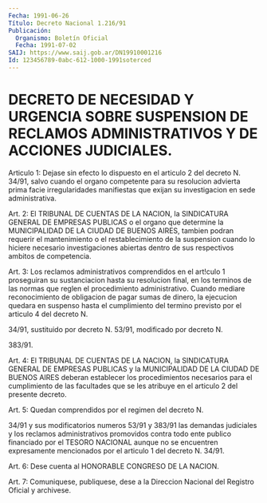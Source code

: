 ```yaml
---
Fecha: 1991-06-26
Título: Decreto Nacional 1.216/91
Publicación:
  Organismo: Boletín Oficial
  Fecha: 1991-07-02
SAIJ: https://www.saij.gob.ar/DN19910001216
Id: 123456789-0abc-612-1000-1991soterced
---
```

# DECRETO DE NECESIDAD Y URGENCIA SOBRE SUSPENSION DE RECLAMOS ADMINISTRATIVOS Y DE ACCIONES JUDICIALES.

<a id="1"></a>
Articulo  1:  Dejase sin efecto lo dispuesto en el articulo 2 del decreto N. 34/91,  salvo  cuando  el  organo competente para su resolucion  advierta  prima facie irregularidades  manifiestas  que exijan su investigacion en sede administrativa.

<a id="2"></a>
Art.  2:  El TRIBUNAL DE CUENTAS DE LA NACION, la SINDICATURA GENERAL  DE  EMPRESAS   PUBLICAS  o  el  organo  que  determine  la MUNICIPALIDAD  DE  LA  CIUDAD   DE  BUENOS  AIRES,  tambien  podran requerir el mantenimiento o el restablecimiento  de  la  suspension cuando lo hiciere necesario investigaciones abiertas dentro  de sus respectivos ambitos de competencia.

<a id="3"></a>
Art.  3:    Los  reclamos  administrativos comprendidos en el art!culo 1 proseguiran su sustanciacion  hasta su resolucion final, en  los  terminos  de  las  normas  que  reglen  el   procedimiento administrativo.  Cuando  mediare  reconocimiento  de obligacion  de pagar  sumas de dinero, la ejecucion quedara en suspenso  hasta  el cumplimiento  del termino previsto por el articulo 4 del decreto N.

34/91, sustituido  por  decreto N. 53/91, modificado por decreto N.

383/91.

<a id="4"></a>
Art.  4:  El TRIBUNAL DE CUENTAS DE LA NACION, la SINDICATURA GENERAL DE EMPRESAS  PUBLICAS  y  la  MUNICIPALIDAD DE LA CIUDAD DE BUENOS AIRES deberan establecer los procedimientos  necesarios para el  cumplimiento  de  las  facultades  que  se les atribuye  en  el articulo 2 del presente decreto.

<a id="5"></a>
Art.  5:   Quedan comprendidos por el regimen del decreto N.

34/91 y sus modificatorios  numeros  53/91  y  383/91  las demandas judiciales  y  los reclamos administrativos promovidos contra  todo ente  publico financiado  por  el  TESORO  NACIONAL  aunque  no  se encuentren  expresamente  mencionados por el articulo 1 del decreto N. 34/91.

<a id="6"></a>
Art.  6:    Dese  cuenta  al HONORABLE CONGRESO DE LA NACION.

<a id="7"></a>
Art. 7:  Comuniquese, publiquese, dese a la Direccion Nacional del Registro Oficial y archivese.